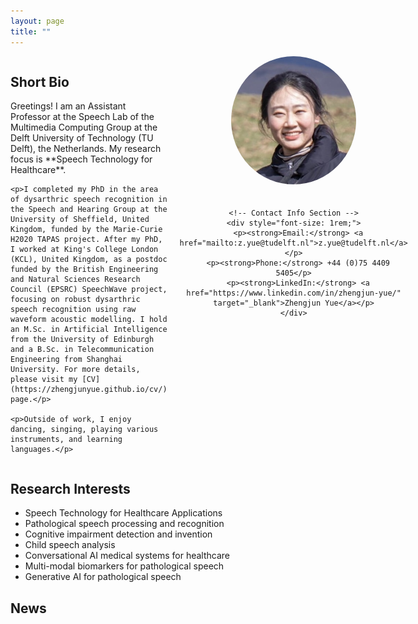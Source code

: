 ```yaml
---
layout: page
title: ""
---
```


<div style="display: flex; justify-content: space-between; align-items: flex-start; margin-bottom: 20px;">
  <!-- Left Side (Text) -->
  <div style="flex: 1; padding-right: 20px;">
    <h2>Short Bio</h2>
    <p>Greetings! I am an Assistant Professor at the Speech Lab of the Multimedia Computing Group at the Delft University of Technology (TU Delft), the Netherlands. My research focus is **Speech Technology for Healthcare**.</p>
    
    <p>I completed my PhD in the area of dysarthric speech recognition in the Speech and Hearing Group at the University of Sheffield, United Kingdom, funded by the Marie-Curie H2020 TAPAS project. After my PhD, I worked at King's College London (KCL), United Kingdom, as a postdoc funded by the British Engineering and Natural Sciences Research Council (EPSRC) SpeechWave project, focusing on robust dysarthric speech recognition using raw waveform acoustic modelling. I hold an M.Sc. in Artificial Intelligence from the University of Edinburgh and a B.Sc. in Telecommunication Engineering from Shanghai University. For more details, please visit my [CV](https://zhengjunyue.github.io/cv/) page.</p>
    
    <p>Outside of work, I enjoy dancing, singing, playing various instruments, and learning languages.</p>
  </div>

  <!-- Right Side (Photo and Contact Info) -->
  <div style="flex: 0 0 250px; text-align: center;">
    <!-- Photo Section -->
    <img src="/files/Yue_Zhengjun.jpg" alt="Zhengjun" style="width: 100%; max-width: 200px; border-radius: 50%; margin-bottom: 20px;">
    
    <!-- Contact Info Section -->
    <div style="font-size: 1rem;">
      <p><strong>Email:</strong> <a href="mailto:z.yue@tudelft.nl">z.yue@tudelft.nl</a></p>
      <p><strong>Phone:</strong> +44 (0)75 4409 5405</p>
      <p><strong>LinkedIn:</strong> <a href="https://www.linkedin.com/in/zhengjun-yue/" target="_blank">Zhengjun Yue</a></p>
    </div>
  </div>
</div>

## Research Interests ##
* Speech Technology for Healthcare Applications
* Pathological speech processing and recognition
* Cognitive impairment detection and invention
* Child speech analysis
* Conversational AI medical systems for healthcare
* Multi-modal biomarkers for pathological speech
* Generative AI for pathological speech

## News ##
